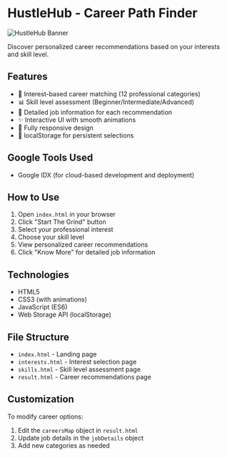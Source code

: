 # HustleHub - Career Path Finder

![HustleHub Banner](https://via.placeholder.com/1200x400?text=HustleHub+Career+Path+Finder)

Discover personalized career recommendations based on your interests and skill level.

## Features

- 🎯 Interest-based career matching (12 professional categories)
- 📊 Skill level assessment (Beginner/Intermediate/Advanced)
- 💼 Detailed job information for each recommendation
- ✨ Interactive UI with smooth animations
- 📱 Fully responsive design
- 💾 localStorage for persistent selections

 ## Google Tools Used
- Google IDX (for cloud-based development and deployment)


## How to Use

1. Open `index.html` in your browser
2. Click "Start The Grind" button
3. Select your professional interest
4. Choose your skill level
5. View personalized career recommendations
6. Click "Know More" for detailed job information

## Technologies

- HTML5
- CSS3 (with animations)
- JavaScript (ES6)
- Web Storage API (localStorage)

## File Structure

- `index.html` - Landing page
- `interests.html` - Interest selection page
- `skills.html` - Skill level assessment page
- `result.html` - Career recommendations page


## Customization

To modify career options:

1. Edit the `careersMap` object in `result.html`
2. Update job details in the `jobDetails` object
3. Add new categories as needed

